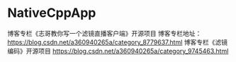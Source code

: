 # NativeCppApp
博客专栏《志哥教你写一个滤镜直播客户端》开源项目
博客专栏地址：https://blog.csdn.net/a360940265a/category_8779637.html
博客专栏《滤镜编码》开源项目
https://blog.csdn.net/a360940265a/category_9745463.html

